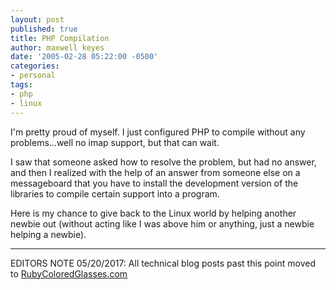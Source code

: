 ```yaml
---
layout: post
published: true
title: PHP Compilation
author: maxwell keyes
date: '2005-02-28 05:22:00 -0500'
categories:
- personal
tags:
- php
- linux
---
```


I'm pretty proud of myself. I just configured PHP to compile without any problems...well no imap support, but that can
wait.

I saw that someone asked how to resolve the problem, but had no answer, and then I realized with the help of an answer
from someone else on a messageboard that you have to install the development version of the libraries to compile
certain support into a program.

Here is my chance to give back to the Linux world by helping another newbie out (without acting like I was above him
or anything, just a newbie helping a newbie).

----

EDITORS NOTE 05/20/2017: All technical blog posts past this point moved to
[RubyColoredGlasses.com](http://www.rubycoloredglasses.com/)
